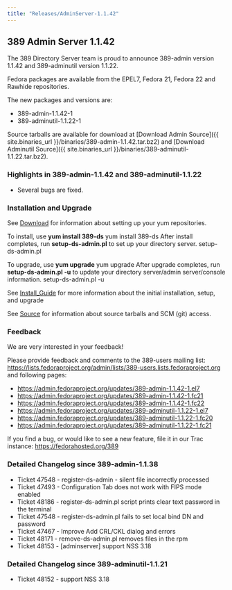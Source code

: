 ```yaml
---
title: "Releases/AdminServer-1.1.42"
---
```

389 Admin Server 1.1.42
-----------------------------

The 389 Directory Server team is proud to announce 389-admin version 1.1.42 and 389-adminutil version 1.1.22.

Fedora packages are available from the EPEL7, Fedora 21, Fedora 22 and Rawhide repositories.

The new packages and versions are:

-   389-admin-1.1.42-1
-   389-adminutil-1.1.22-1

Source tarballs are available for download at [Download Admin Source]({{ site.binaries_url }}/binaries/389-admin-1.1.42.tar.bz2) and 
[Download Adminutil Source]({{ site.binaries_url }}/binaries/389-adminutil-1.1.22.tar.bz2).

### Highlights in 389-admin-1.1.42 and 389-adminutil-1.1.22

-   Several bugs are fixed.

### Installation and Upgrade

See [Download](../download.html) for information about setting up your yum repositories.

To install, use **yum install 389-ds** yum install 389-ds After install completes, run **setup-ds-admin.pl** to set up your directory server. setup-ds-admin.pl

To upgrade, use **yum upgrade** yum upgrade After upgrade completes, run **setup-ds-admin.pl -u** to update your directory server/admin server/console information. setup-ds-admin.pl -u

See [Install\_Guide](../legacy/install-guide.html) for more information about the initial installation, setup, and upgrade

See [Source](../development/source.html) for information about source tarballs and SCM (git) access.

### Feedback

We are very interested in your feedback!

Please provide feedback and comments to the 389-users mailing list: <https://lists.fedoraproject.org/admin/lists/389-users.lists.fedoraproject.org> and following pages:

-   <https://admin.fedoraproject.org/updates/389-admin-1.1.42-1.el7>
-   <https://admin.fedoraproject.org/updates/389-admin-1.1.42-1.fc21>
-   <https://admin.fedoraproject.org/updates/389-admin-1.1.42-1.fc22>
-   <https://admin.fedoraproject.org/updates/389-adminutil-1.1.22-1.el7>
-   <https://admin.fedoraproject.org/updates/389-adminutil-1.1.22-1.fc20>
-   <https://admin.fedoraproject.org/updates/389-adminutil-1.1.22-1.fc21>

If you find a bug, or would like to see a new feature, file it in our Trac instance: <https://fedorahosted.org/389>

### Detailed Changelog since 389-admin-1.1.38

-   Ticket 47548 - register-ds-admin - silent file incorrectly processed 
-   Ticket 47493 - Configuration Tab does not work with FIPS mode enabled 
-   Ticket 48186 - register-ds-admin.pl script prints clear text password in the terminal 
-   Ticket 47548 - register-ds-admin.pl fails to set local bind DN and password 
-   Ticket 47467 - Improve Add CRL/CKL dialog and errors 
-   Ticket 48171 - remove-ds-admin.pl removes files in the rpm 
-   Ticket 48153 - [adminserver] support NSS 3.18 

### Detailed Changelog since 389-adminutil-1.1.21

-   Ticket 48152 - support NSS 3.18

